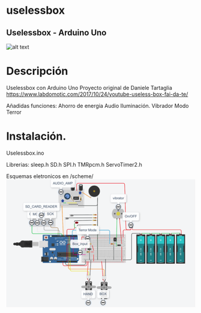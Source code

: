 # uselessbox
Uselessbox - Arduino Uno 
-------
![alt text](https://github.com/amerinoj/uselessbox/blob/main/imagen/main.png)

# Descripción
Uselessbox con Arduino Uno
Proyecto original de Daniele Tartaglia
https://www.labdomotic.com/2017/10/24/youtube-useless-box-fai-da-te/

Añadidas funciones:
Ahorro de energia
Audio
Iluminación.
Vibrador
Modo Terror

# Instalación.
Uselessbox.ino

Librerias:
sleep.h
SD.h
SPI.h
TMRpcm.h
ServoTimer2.h

Esquemas eletronicos en /scheme/
![alt text](https://github.com/amerinoj/uselessbox/blob/main/scheme/Global.png)


